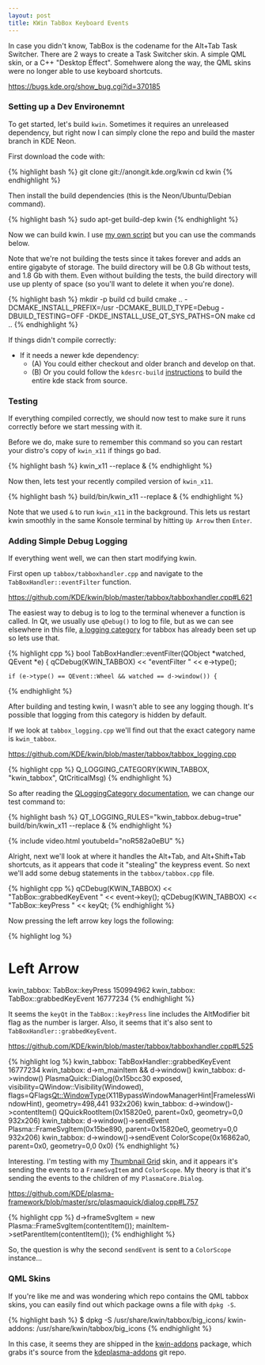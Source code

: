 ```yaml
---
layout: post
title: KWin TabBox Keyboard Events
---
```


In case you didn't know, TabBox is the codename for the Alt+Tab Task Switcher. There are 2 ways to create a Task Switcher skin. A simple QML skin, or a C++ "Desktop Effect". Somehwere along the way, the QML skins were no longer able to use keyboard shortcuts.

<https://bugs.kde.org/show_bug.cgi?id=370185>

### Setting up a Dev Environemnt

To get started, let's build `kwin`. Sometimes it requires an unreleased dependency, but right now I can simply clone the repo and build the master branch in KDE Neon.

First download the code with:

{% highlight bash %}
git clone git://anongit.kde.org/kwin
cd kwin
{% endhighlight %}

Then install the build dependencies (this is the Neon/Ubuntu/Debian command).

{% highlight bash %}
sudo apt-get build-dep kwin
{% endhighlight %}

Now we can build kwin. I use [my own script](https://gist.github.com/Zren/3f859c267ac1148aaedcf54a9bacb00f) but you can use the commands below.

Note that we're not building the tests since it takes forever and adds an entire gigabyte of storage. The build directory will be 0.8 Gb without tests, and 1.8 Gb with them. Even without building the tests, the build directory will use up plenty of space (so you'll want to delete it when you're done).

{% highlight bash %}
mkdir -p build
cd build
cmake .. -DCMAKE_INSTALL_PREFIX=/usr -DCMAKE_BUILD_TYPE=Debug -DBUILD_TESTING=OFF -DKDE_INSTALL_USE_QT_SYS_PATHS=ON
make
cd ..
{% endhighlight %}

If things didn't compile correctly:

* If it needs a newer kde dependency:
    * (A) You could either checkout and older branch and develop on that.
    * (B) Or you could follow the `kdesrc-build` [instructions](https://community.kde.org/Guidelines_and_HOWTOs/Build_from_source) to build the entire kde stack from source.

### Testing

If everything compiled correctly, we should now test to make sure it runs correctly before we start messing with it.

Before we do, make sure to remember this command so you can restart your distro's copy of `kwin_x11` if things go bad.

{% highlight bash %}
kwin_x11 --replace &
{% endhighlight %}

Now then, lets test your recently compiled version of `kwin_x11`.

{% highlight bash %}
build/bin/kwin_x11 --replace &
{% endhighlight %}

Note that we used `&` to run `kwin_x11` in the background. This lets us restart kwin smoothly in the same Konsole terminal by hitting `Up Arrow` then `Enter`.

### Adding Simple Debug Logging

If everything went well, we can then start modifying kwin.

First open up `tabbox/tabboxhandler.cpp` and navigate to the `TabBoxHandler::eventFilter` function.

<https://github.com/KDE/kwin/blob/master/tabbox/tabboxhandler.cpp#L621>

The easiest way to debug is to log to the terminal whenever a function is called. In Qt, we usually use `qDebug()` to log to file, but as we can see elsewhere in this file, [a logging category](http://doc.qt.io/qt-5/qloggingcategory.html) for tabbox has already been set up so lets use that.

{% highlight cpp %}
bool TabBoxHandler::eventFilter(QObject *watched, QEvent *e)
{
    qCDebug(KWIN_TABBOX) << "eventFilter " << e->type();

    if (e->type() == QEvent::Wheel && watched == d->window()) {
{% endhighlight %}

After building and testing kwin, I wasn't able to see any logging though. It's possible that logging from this category is hidden by default.

If we look at `tabbox_logging.cpp` we'll find out that the exact category name is `kwin_tabbox`.

<https://github.com/KDE/kwin/blob/master/tabbox/tabbox_logging.cpp>

{% highlight cpp %}
Q_LOGGING_CATEGORY(KWIN_TABBOX, "kwin_tabbox", QtCriticalMsg)
{% endhighlight %}

So after reading the [QLoggingCategory documentation](http://doc.qt.io/qt-5/qloggingcategory.html#logging-rules), we can change our test command to:

{% highlight bash %}
QT_LOGGING_RULES="kwin_tabbox.debug=true" build/bin/kwin_x11 --replace &
{% endhighlight %}

{% include video.html youtubeId="noR582a0eBU" %}

Alright, next we'll look at where it handles the Alt+Tab, and Alt+Shift+Tab shortcuts, as it appears that code it "stealing" the keypress event. So next we'll add some debug statements in the `tabbox/tabbox.cpp` file.

{% highlight cpp %}
qCDebug(KWIN_TABBOX) << "TabBox::grabbedKeyEvent " << event->key();
qCDebug(KWIN_TABBOX) << "TabBox::keyPress " << keyQt;
{% endhighlight %}

Now pressing the left arrow key logs the following:

{% highlight log %}
# Left Arrow
kwin_tabbox: TabBox::keyPress        150994962
kwin_tabbox: TabBox::grabbedKeyEvent  16777234
{% endhighlight %}

It seems the `keyQt` in the `TabBox::keyPress` line includes the AltModifier bit flag as the number is larger. Also, it seems that it's also sent to `TabBoxHandler::grabbedKeyEvent`.

<https://github.com/KDE/kwin/blob/master/tabbox/tabboxhandler.cpp#L525>

{% highlight log %}
kwin_tabbox: TabBoxHandler::grabbedKeyEvent 16777234
kwin_tabbox:     d->m_mainItem && d->window()
kwin_tabbox:     d->window() PlasmaQuick::Dialog(0x15bcc30 exposed, visibility=QWindow::Visibility(Windowed), flags=QFlags<Qt::WindowType>(X11BypassWindowManagerHint|FramelessWindowHint), geometry=498,441 932x206)
kwin_tabbox:     d->window()->contentItem() QQuickRootItem(0x15820e0, parent=0x0, geometry=0,0 932x206)
kwin_tabbox:     d->window()->sendEvent Plasma::FrameSvgItem(0x15be890, parent=0x15820e0, geometry=0,0 932x206)
kwin_tabbox:     d->window()->sendEvent ColorScope(0x16862a0, parent=0x0, geometry=0,0 0x0)
{% endhighlight %}

Interesting. I'm testing with my [Thumbnail Grid](https://github.com/Zren/kwin-tabbox-thumbnail_grid/blob/master/package/contents/ui/main.qml) skin, and it appears it's sending the events to a `FrameSvgItem` and `ColorScope`. My theory is that it's sending the events to the children of my `PlasmaCore.Dialog`.

<https://github.com/KDE/plasma-framework/blob/master/src/plasmaquick/dialog.cpp#L757>

{% highlight cpp %}
d->frameSvgItem = new Plasma::FrameSvgItem(contentItem());
mainItem->setParentItem(contentItem());
{% endhighlight %}

So, the question is why the second `sendEvent` is sent to a `ColorScope` instance...


### QML Skins

If you're like me and was wondering which repo contains the QML tabbox skins, you can easily find out which package owns a file with `dpkg -S`.

{% highlight bash %}
$ dpkg -S /usr/share/kwin/tabbox/big_icons/
kwin-addons: /usr/share/kwin/tabbox/big_icons
{% endhighlight %}

In this case, it seems they are shipped in the [kwin-addons](https://packages.debian.org/stretch/kwin-addons) package, which grabs it's source from the [kdeplasma-addons](https://github.com/KDE/kdeplasma-addons/tree/master/windowswitchers) git repo.


